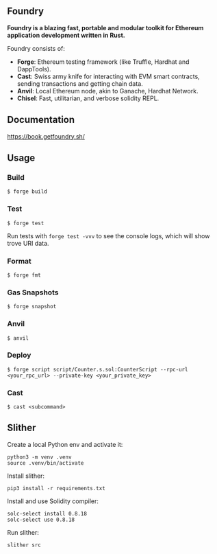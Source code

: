 ## Foundry

**Foundry is a blazing fast, portable and modular toolkit for Ethereum application development written in Rust.**

Foundry consists of:

- **Forge**: Ethereum testing framework (like Truffle, Hardhat and DappTools).
- **Cast**: Swiss army knife for interacting with EVM smart contracts, sending transactions and getting chain data.
- **Anvil**: Local Ethereum node, akin to Ganache, Hardhat Network.
- **Chisel**: Fast, utilitarian, and verbose solidity REPL.

## Documentation

https://book.getfoundry.sh/

## Usage

### Build

```shell
$ forge build
```

### Test

```shell
$ forge test
```

Run tests with `forge test -vvv` to see the console logs, which will show trove URI data.

### Format

```shell
$ forge fmt
```

### Gas Snapshots

```shell
$ forge snapshot
```

### Anvil

```shell
$ anvil
```

### Deploy

```shell
$ forge script script/Counter.s.sol:CounterScript --rpc-url <your_rpc_url> --private-key <your_private_key>
```

### Cast

```shell
$ cast <subcommand>
```

## Slither

Create a local Python env and activate it:

```shell
python3 -m venv .venv
source .venv/bin/activate
```

Install slither:

```shell
pip3 install -r requirements.txt
```

Install and use Solidity compiler:

```shell
solc-select install 0.8.18
solc-select use 0.8.18
```

Run slither:

```shell
slither src
```

